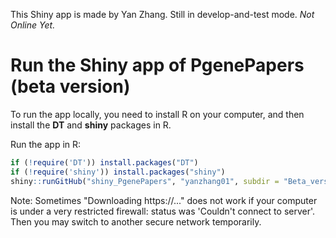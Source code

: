 This Shiny app is made by Yan Zhang. Still in develop-and-test mode. *Not Online Yet.*


# Run the Shiny app of PgenePapers (beta version)
To run the app locally, you need to install R on your computer, and then install the **DT** and **shiny** packages in R.

Run the app in R:

```R
if (!require('DT')) install.packages("DT")
if (!require('shiny')) install.packages("shiny")
shiny::runGitHub("shiny_PgenePapers", "yanzhang01", subdir = "Beta_version")
```

Note: Sometimes "Downloading https://..." does not work if your computer is under a very restricted firewall: status was 'Couldn't connect to server'. Then you may switch to another secure network temporarily.

